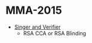 # MMA-2015

* [Singer and Verifier](https://github.com/zongyuwu/CTFWriteUp/tree/master/MMA-2015/SingerandVerifier)  
  * RSA CCA or RSA Blinding
